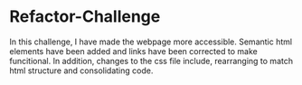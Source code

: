 # Refactor-Challenge

In this challenge, I have made the webpage more accessible. Semantic html elements have been added and links have been corrected to make funcitional. In addition, changes to the css file include, rearranging to match html structure and consolidating code.




